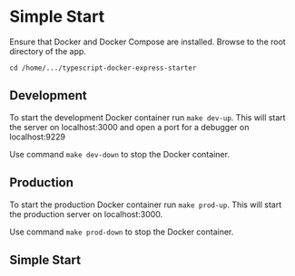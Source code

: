 # Simple Start

Ensure that Docker and Docker Compose are installed. Browse to the root directory of the app. 
```
cd /home/.../typescript-docker-express-starter
```

## Development
To start the development Docker container run `make dev-up`. This will start the server on localhost:3000 and open a port for a debugger on localhost:9229

Use command `make dev-down` to stop the Docker container. 

## Production
To start the production Docker container run `make prod-up`. This will start the production server on localhost:3000.

Use command `make prod-down` to stop the Docker container.
## Simple Start

